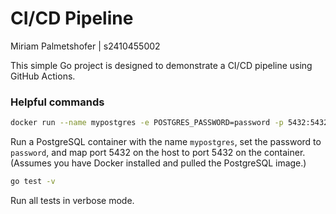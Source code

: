 # CI/CD Pipeline

Miriam Palmetshofer | s2410455002

This simple Go project is designed to demonstrate a CI/CD pipeline using GitHub Actions. 

### Helpful commands

```bash
docker run --name mypostgres -e POSTGRES_PASSWORD=password -p 5432:5432 -d postgres
```

Run a PostgreSQL container with the name `mypostgres`, 
set the password to `password`, and map port 5432 on the host to port 5432 on the container. (Assumes you have Docker installed and pulled the PostgreSQL image.)

```bash
go test -v
```

Run all tests in verbose mode.